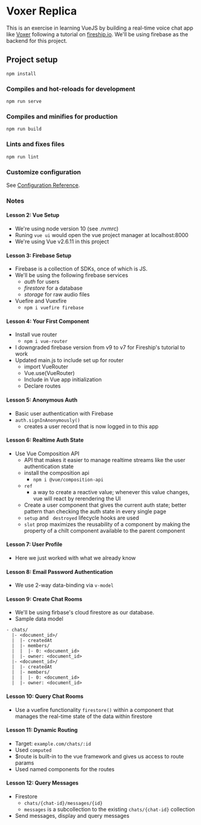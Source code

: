 # Voxer Replica

This is an exercise in learning VueJS by building a real-time voice chat app like [Voxer](https://www.voxer.com/) following a tutorial on [fireship.io](https://fireship.io/courses/vue/intro-vuefirebase/). We'll be using firebase as the backend for this project.

## Project setup
```
npm install
```

### Compiles and hot-reloads for development
```
npm run serve
```

### Compiles and minifies for production
```
npm run build
```

### Lints and fixes files
```
npm run lint
```

### Customize configuration
See [Configuration Reference](https://cli.vuejs.org/config/).

### Notes

#### Lesson 2: Vue Setup

- We're using node version 10 (see .nvmrc)
- Runing `vue ui` would open the vue project manager at localhost:8000
- We're using Vue v2.6.11 in this project

#### Lesson 3: Firebase Setup

- Firebase is a collection of SDKs, once of which is JS.
- We'll be using the following firebase services
  - *auth* for users
  - *firestore* for a database
  - *storage* for raw audio files
- Vuefire and Vuexfire
  - `npm i vuefire firebase`

#### Lesson 4: Your First Component

- Install vue router
  - `npm i vue-router`
- I downgraded firebase version from v9 to v7 for Fireship's tutorial to work
- Updated main.js to include set up for router
  - import VueRouter
  - Vue.use(VueRouter)
  - Include in Vue app initialization
  - Declare routes

#### Lesson 5: Anonymous Auth

  - Basic user authentication with Firebase
  - `auth.signInAnonymously()`
    - creates a user record that is now logged in to this app

#### Lesson 6: Realtime Auth State

- Use Vue Composition API
  - API that makes it easier to manage realtime streams like the user authentication state
  - install the composition api
    - `npm i @vue/composition-api`
  - `ref`
    - a way to create a reactive value; whenever this value changes, vue will react by rerendering the UI
  - Create a user component that gives the current auth state; better pattern than checking the auth state in every single page
  - `setup` and ` destroyed` lifecycle hooks are used
  - `slot` prop maximizes the reusability of a component by making the property of a chilt component available to the parent component

#### Lesson 7: User Profile

- Here we just worked with what we already know

#### Lesson 8: Email Password Authentication

- We use 2-way data-binding via `v-model`

#### Lesson 9: Create Chat Rooms

- We'll be using firbase's cloud firestore as our database.
- Sample data model

```
- chats/
  |- <document_id>/
  |  |- createdAt
  |  |- members/
  |  |  |- 0: <document_id>
  |  |- owner: <document_id>
  |- <document_id>/
  |  |- createdAt
  |  |- members/
  |  |  |- 0: <document_id>
  |  |- owner: <document_id>
```

#### Lesson 10: Query Chat Rooms

- Use a vuefire functionality `firestore()` within a component that manages the real-time state of the data within firestore

#### Lesson 11: Dynamic Routing

- Target: `example.com/chats/:id`
- Used `computed`
- $route is built-in to the vue framework and gives us access to route params
- Used named components for the routes

#### Lesson 12: Query Messages

- Firestore
  - `chats/{chat-id}/messages/{id}`
  - `messages` is a subcollection to the existing `chats/{chat-id}` collection
- Send messages, display and query messages